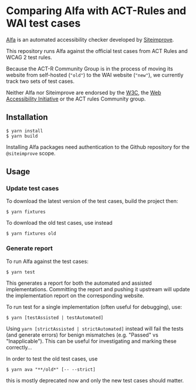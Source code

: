 # Comparing Alfa with ACT-Rules and WAI test cases

[Alfa](https://github.com/Siteimprove/alfa) is an automated accessibility checker developed by [Siteimprove](https://www.siteimprove.com/). 

This repository runs Alfa against the official test cases from ACT Rules and WCAG 2 test rules.

Because the ACT-R Community Group is in the process of moving its website from self-hosted (`"old"`) to the WAI website (`"new"`), we currently track two sets of test cases. 

Neither Alfa nor Siteimprove are endorsed by the [W3C](https://www.w3.org/), the [Web Accessibility Initiative](https://www.w3.org/WAI/) or the ACT rules Community group.

## Installation

```shell
$ yarn install
$ yarn build
```

Installing Alfa packages need authentication to the Github repository for the `@siteimprove` scope.

## Usage

### Update test cases

To download the latest version of the test cases, build the project then:

```shell
$ yarn fixtures
```

To download the old test cases, use instead

```shell
$ yarn fixtures old
```

### Generate report

To run Alfa against the test cases:

```shell
$ yarn test
```

This generates a report for both the automated and assisted implementations. Committing the report and pushing it upstream will update the implementation report on the corresponding website.

To run test for a single implementation (often useful for debugging), use:

```shell
$ yarn [testAssisted | testAutomated]
```

Using `yarn [strictAssisted | strictAutomated]` instead will fail the tests (and generate errors) for benign mismatches (e.g. "Passed" vs "Inapplicable"). This can be useful for investigating and marking these correctly…

In order to test the old test cases, use

```shell
$ yarn ava "**/old*" [-- --strict]
```

this is mostly deprecated now and only the new test cases should matter.